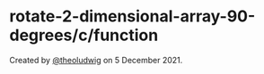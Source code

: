 # rotate-2-dimensional-array-90-degrees/c/function

Created by [@theoludwig](https://github.com/theoludwig) on 5 December 2021.
